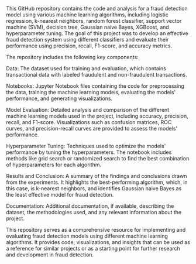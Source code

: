 
This GitHub repository contains the code and analysis for a fraud detection model using various machine learning algorithms, including logistic regression, k-nearest neighbors, random forest classifier, support vector machine (SVM), decision tree, Gaussian naive Bayes, XGBoost, and hyperparameter tuning. The goal of this project was to develop an effective fraud detection system using different classifiers and evaluate their performance using precision, recall, F1-score, and accuracy metrics.

The repository includes the following key components:

Data: The dataset used for training and evaluation, which contains transactional data with labeled fraudulent and non-fraudulent transactions.

Notebooks: Jupyter Notebook files containing the code for preprocessing the data, training the machine learning models, evaluating the models' performance, and generating visualizations.

Model Evaluation: Detailed analysis and comparison of the different machine learning models used in the project, including accuracy, precision, recall, and F1-score. Visualizations such as confusion matrices, ROC curves, and precision-recall curves are provided to assess the models' performance.

Hyperparameter Tuning: Techniques used to optimize the models' performance by tuning the hyperparameters. The notebook includes methods like grid search or randomized search to find the best combination of hyperparameters for each algorithm.

Results and Conclusion: A summary of the findings and conclusions drawn from the experiments. It highlights the best-performing algorithm, which, in this case, is k-nearest neighbors, and identifies Gaussian naive Bayes as the least effective model for fraud detection.

Documentation: Additional documentation, if available, describing the dataset, the methodologies used, and any relevant information about the project.

This repository serves as a comprehensive resource for implementing and evaluating fraud detection models using different machine learning algorithms. It provides code, visualizations, and insights that can be used as a reference for similar projects or as a starting point for further research and development in fraud detection.
